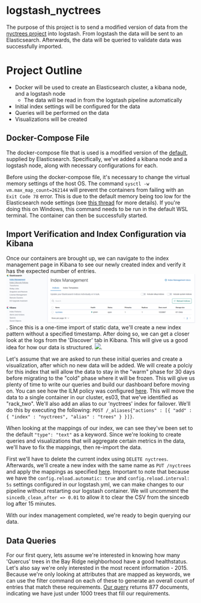 # logstash_nyctrees
The purpose of this project is to send a modified version of data from the [nyctrees project](https://github.com/kbfoerster/nyctrees) into logstash. From logstash the data will be sent to an Elasticsearch. Afterwards, the data will be queried to validate  data was successfully imported. 

# Project Outline
* Docker will be used to create an Elasticsearch cluster, a kibana node, and a logstash node
	* The data will be read in from the logstash pipeline automatically
* Initial index settings will be configured for the data
* Queries will be performed on the data
* Visualizations will be created


## Docker-Compose File
The docker-compose file that is used is a modified version of the [default](https://www.elastic.co/guide/en/elasticsearch/reference/current/docker.html), supplied by Elasticsearch. Specifically, we've added a kibana node and a logstash node, along with necessary configurations for each.

Before using the docker-compose file, it's necessary to change the virtual memory settings of the host OS. The command `sysctl -w vm.max_map_count=262144` will prevent the containers from failing with an `Exit Code 78` error. This is due to the default memory being too low for the Elasticsearch node settings (see [this thread](https://github.com/laradock/laradock/issues/1699) for more details). If you're doing this on Windows, this command needs to be run in the default WSL terminal. The container can then be successfully started. 

## Import Verification and Index Configuration via Kibana

Once our containers are brought up, we can navigate to the index management page in Kibana to see our newly created index and verify it has the expected number of entries. ![We can see this assumption is true](/images/initial_index.png). Since this is a one-time import of static data, we'll create a new index pattern without a specified timestamp. After doing so, we can get a closer look at the logs from the 'Discover' tab in Kibana. This will give us a good idea for how our data is structured. ![](/images/nyctrees_discover.png). 

Let's assume that we are asked to run these initial queries and create a visualization, after which no new data will be added. We will create a polciy for this index that will allow the data to stay in the "warm" phase for 30 days before migrating to the "cold" phase where it will be frozen. This will give us plenty of time to write our queries and build our dashboard before moving on. You can see how the ILM policy was configured [here](/kibana/ilm_policy.txt). This will move the data to a single container in our cluster, es03, that we've identified as "rack_two". We'll also add an alias to our 'nyctrees' index for failover. We'll do this by executing the following: `POST /_aliases{"actions" : [{ "add" : { "index" : "nyctrees", "alias" : "trees" } }]}`. 

When looking at the mappings of our index, we can see they've been set to the default `"type": "text"` as a keyword. Since we're looking to create queries and visualizations that will aggregate certain metrics in the data, we'll have to fix the mappings, then re-import the data. 

First we'll have to delete the current index using `DELETE nyctrees`. Afterwards, we'll create a new index with the same name as `PUT /nyctrees` and apply the mappings as specified [here](/kibana/index_mappings.txt). Important to note that because we have the `config.reload.automatic: true` and `config.reload.interval: 5s` settings configured in our logstash.yml, we can make changes to our pipeline without restarting our logstash container. We will uncomment the `sincedb_clean_after => 0.01` to allow it to clear the CSV from the sincedb log after 15 minutes. 

With our index management completed, we're ready to begin querying our data. 

## Data Queries

For our first query, lets assume we're interested in knowing how many 'Quercus' trees in the Bay Ridge neighborhood have a good healthstatus. Let's also say we're only interested in the most recent information  - 2015. Because we're only looking at attributes that are mapped as keywords, we can use the filter command on each of these to generate an overall count of entries that match these requirements. [Our query](/kibana/query_filters.txt) returns 877 documents, indicating we have just under 1000 trees that fill our requirements. 